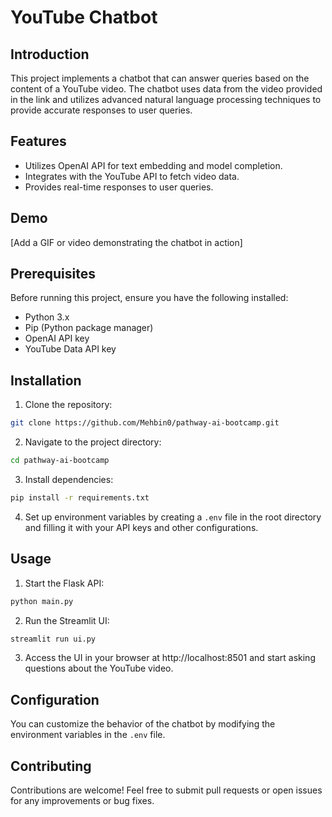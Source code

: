 # YouTube Chatbot

## Introduction
This project implements a chatbot that can answer queries based on the content of a YouTube video. The chatbot uses data from the video provided in the link and utilizes advanced natural language processing techniques to provide accurate responses to user queries.

## Features
- Utilizes OpenAI API for text embedding and model completion.
- Integrates with the YouTube API to fetch video data.
- Provides real-time responses to user queries.

## Demo
[Add a GIF or video demonstrating the chatbot in action]

## Prerequisites
Before running this project, ensure you have the following installed:
- Python 3.x
- Pip (Python package manager)
- OpenAI API key
- YouTube Data API key

## Installation
1. Clone the repository:
```bash
git clone https://github.com/Mehbin0/pathway-ai-bootcamp.git
```
2. Navigate to the project directory:
```bash
cd pathway-ai-bootcamp
```
3. Install dependencies:
```bash
pip install -r requirements.txt
```
4. Set up environment variables by creating a `.env` file in the root directory and filling it with your API keys and other configurations. 

## Usage
1. Start the Flask API:
```bash
python main.py
```
2. Run the Streamlit UI:
```bash
streamlit run ui.py
```
3. Access the UI in your browser at http://localhost:8501 and start asking questions about the YouTube video.

## Configuration
You can customize the behavior of the chatbot by modifying the environment variables in the `.env` file.

## Contributing
Contributions are welcome! Feel free to submit pull requests or open issues for any improvements or bug fixes.

